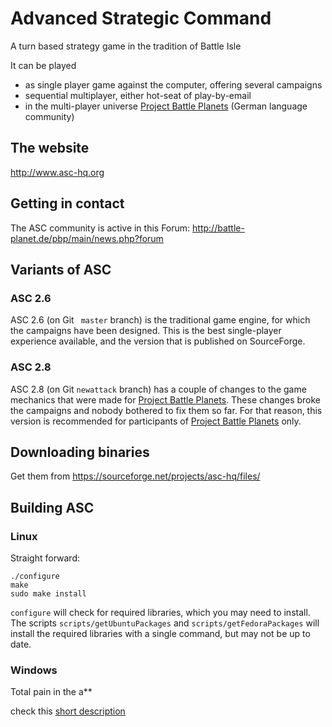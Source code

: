 # Advanced Strategic Command

A turn based strategy game in the tradition of Battle Isle

It can be played
 - as single player game against the computer, offering several campaigns
 - sequential multiplayer, either hot-seat of play-by-email
 - in the multi-player universe [Project Battle Planets](http://www.battle-planet.de) (German language community)

## The website

http://www.asc-hq.org
 
## Getting in contact

The ASC community is active in this Forum: 
http://battle-planet.de/pbp/main/news.php?forum


## Variants of ASC

### ASC 2.6

ASC 2.6 (on Git ` master` branch) is the traditional game engine, for which the campaigns have been designed. This is the best single-player experience available, and the version that is published on SourceForge.

### ASC 2.8

ASC 2.8 (on Git `newattack` branch) has a couple of changes to the game mechanics that were made for [Project Battle Planets](http://www.battle-planet.de). These changes broke the campaigns and nobody bothered to fix them so far. For that reason, this version is recommended for participants of [Project Battle Planets](http://www.battle-planet.de) only.


## Downloading binaries

Get them from https://sourceforge.net/projects/asc-hq/files/


## Building ASC

### Linux

Straight forward:
    
    ./configure
    make
    sudo make install
    
`configure` will check for required libraries, which you may need to install. The scripts `scripts/getUbuntuPackages` and `scripts/getFedoraPackages` will install the required libraries with a single command, but may not be up to date. 


### Windows

Total pain in the a**

check this [short description](doc/compile-win32.md)
